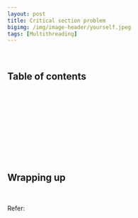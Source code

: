 ```yaml
---
layout: post
title: Critical section problem
bigimg: /img/image-header/yourself.jpeg
tags: [Multithreading]
---
```





<br>

## Table of contents





<br>

## 






<br>

## 






<br>

## 





<br>

## Wrapping up




<br>

Refer:


